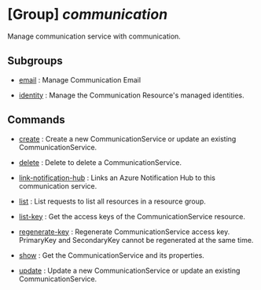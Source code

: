 # [Group] _communication_

Manage communication service with communication.

## Subgroups

- [email](/Commands/communication/email/readme.md)
: Manage Communication Email

- [identity](/Commands/communication/identity/readme.md)
: Manage the Communication Resource's managed identities.

## Commands

- [create](/Commands/communication/_create.md)
: Create a new CommunicationService or update an existing CommunicationService.

- [delete](/Commands/communication/_delete.md)
: Delete to delete a CommunicationService.

- [link-notification-hub](/Commands/communication/_link-notification-hub.md)
: Links an Azure Notification Hub to this communication service.

- [list](/Commands/communication/_list.md)
: List requests to list all resources in a resource group.

- [list-key](/Commands/communication/_list-key.md)
: Get the access keys of the CommunicationService resource.

- [regenerate-key](/Commands/communication/_regenerate-key.md)
: Regenerate CommunicationService access key. PrimaryKey and SecondaryKey cannot be regenerated at the same time.

- [show](/Commands/communication/_show.md)
: Get the CommunicationService and its properties.

- [update](/Commands/communication/_update.md)
: Update a new CommunicationService or update an existing CommunicationService.

